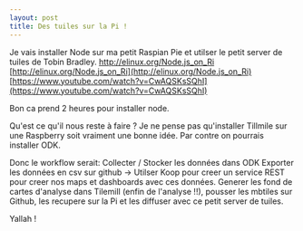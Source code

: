 ```yaml
---
layout: post
title: Des tuiles sur la Pi !
---
```


Je vais installer Node sur ma petit Raspian Pie et utilser le petit server de tuiles de Tobin Bradley.
http://elinux.org/Node.js_on_Ri
[http://elinux.org/Node.js_on_Ri](http://elinux.org/Node.js_on_Ri)
[https://www.youtube.com/watch?v=CwAQSKsSQhI](https://www.youtube.com/watch?v=CwAQSKsSQhI)

Bon ca prend 2 heures pour installer node.

Qu'est ce qu'il nous reste à faire ?
Je ne pense pas qu'installer Tillmile sur une Raspberry soit vraiment une bonne idée. Par contre on pourrais installer ODK.

Donc le workflow serait:
Collecter / Stocker les données dans ODK
Exporter les données en csv sur github -> Utilser Koop pour creer un service REST pour creer nos maps et dashboards avec ces données.
Generer les fond de cartes d'analyse dans Tilemill (enfin de l'analyse !!), pousser les mbtiles sur Github, les recupere sur la Pi et les diffuser avec ce petit server de tuiles.

Yallah ! 
